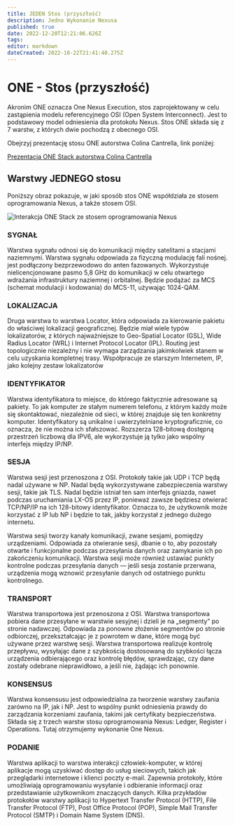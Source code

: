 ```yaml
---
title: JEDEN Stos (przyszłość)
description: Jedno Wykonanie Nexusa
published: true
date: 2022-12-20T12:21:06.626Z
tags: 
editor: markdown
dateCreated: 2022-10-22T21:41:40.275Z
---
```


# ONE - Stos (przyszłość)

Akronim ONE oznacza One Nexus Execution, stos zaprojektowany w celu zastąpienia modelu referencyjnego OSI (Open System Interconnect). Jest to podstawowy model odniesienia dla protokołu Nexus. Stos ONE składa się z 7 warstw, z których dwie pochodzą z obecnego OSI.

Obejrzyj prezentację stosu ONE autorstwa Colina Cantrella, link poniżej:

[Prezentacja ONE Stack autorstwa Colina Cantrella](https://www.youtube.com/watch?t=197s&v=BS3Cfo784z8)

## Warstwy JEDNEGO stosu

Poniższy obraz pokazuje, w jaki sposób stos ONE współdziała ze stosem oprogramowania Nexus, a także stosem OSI.

![Interakcja ONE Stack ze stosem oprogramowania Nexus](../../.gitbook/assets/ONE-Stack-Dark.png)

### SYGNAŁ

Warstwa sygnału odnosi się do komunikacji między satelitami a stacjami naziemnymi. Warstwa sygnału odpowiada za fizyczną modulację fali nośnej. jest podłączony bezprzewodowo do anten fazowanych. Wykorzystuje nielicencjonowane pasmo 5,8 GHz do komunikacji w celu otwartego wdrażania infrastruktury naziemnej i orbitalnej. Będzie podążać za MCS (schemat modulacji i kodowania) do MCS-11, używając 1024-QAM.

### LOKALIZACJA

Druga warstwa to warstwa Locator, która odpowiada za kierowanie pakietu do właściwej lokalizacji geograficznej. Będzie miał wiele typów lokalizatorów, z których najważniejsze to Geo-Spatial Locator (GSL), Wide Radius Locator (WRL) i Internet Protocol Locator (IPL). Routing jest topologicznie niezależny i nie wymaga zarządzania jakimkolwiek stanem w celu uzyskania kompletnej trasy. Współpracuje ze starszym Internetem, IP, jako kolejny zestaw lokalizatorów

### IDENTYFIKATOR

Warstwa identyfikatora to miejsce, do którego faktycznie adresowane są pakiety. To jak komputer ze stałym numerem telefonu, z którym każdy może się skontaktować, niezależnie od sieci, w której znajduje się ten konkretny komputer. Identyfikatory są unikalne i uwierzytelniane kryptograficznie, co oznacza, że nie można ich sfałszować. Rozszerza 128-bitową dostępną przestrzeń liczbową dla IPV6, ale wykorzystuje ją tylko jako wspólny interfejs między IP/NP.

### SESJA

Warstwa sesji jest przenoszona z OSI. Protokoły takie jak UDP i TCP będą nadal używane w NP. Nadal będą wykorzystywane zabezpieczenia warstwy sesji, takie jak TLS. Nadal będzie istniał ten sam interfejs gniazda, nawet podczas uruchamiania LX-OS przez IP, ponieważ zawsze będziesz otwierać TCP/NP/IP na ich 128-bitowy identyfikator. Oznacza to, że użytkownik może korzystać z IP lub NP i będzie to tak, jakby korzystał z jednego dużego internetu.

Warstwa sesji tworzy kanały komunikacji, zwane sesjami, pomiędzy urządzeniami. Odpowiada za otwieranie sesji, dbanie o to, aby pozostały otwarte i funkcjonalne podczas przesyłania danych oraz zamykanie ich po zakończeniu komunikacji. Warstwa sesji może również ustawiać punkty kontrolne podczas przesyłania danych — jeśli sesja zostanie przerwana, urządzenia mogą wznowić przesyłanie danych od ostatniego punktu kontrolnego.

### TRANSPORT

Warstwa transportowa jest przenoszona z OSI. Warstwa transportowa pobiera dane przesyłane w warstwie sesyjnej i dzieli je na „segmenty” po stronie nadawczej. Odpowiada za ponowne złożenie segmentów po stronie odbiorczej, przekształcając je z powrotem w dane, które mogą być używane przez warstwę sesji. Warstwa transportowa realizuje kontrolę przepływu, wysyłając dane z szybkością dostosowaną do szybkości łącza urządzenia odbierającego oraz kontrolę błędów, sprawdzając, czy dane zostały odebrane nieprawidłowo, a jeśli nie, żądając ich ponownie.

### KONSENSUS

Warstwa konsensusu jest odpowiedzialna za tworzenie warstwy zaufania zarówno na IP, jak i NP. Jest to wspólny punkt odniesienia prawdy do zarządzania korzeniami zaufania, takimi jak certyfikaty bezpieczeństwa. Składa się z trzech warstw stosu oprogramowania Nexus: Ledger, Register i Operations. Tutaj otrzymujemy wykonanie One Nexus.

### PODANIE

Warstwa aplikacji to warstwa interakcji człowiek-komputer, w której aplikacje mogą uzyskiwać dostęp do usług sieciowych, takich jak przeglądarki internetowe i klienci poczty e-mail. Zapewnia protokoły, które umożliwiają oprogramowaniu wysyłanie i odbieranie informacji oraz przedstawianie użytkownikom znaczących danych. Kilka przykładów protokołów warstwy aplikacji to Hypertext Transfer Protocol (HTTP), File Transfer Protocol (FTP), Post Office Protocol (POP), Simple Mail Transfer Protocol (SMTP) i Domain Name System (DNS).